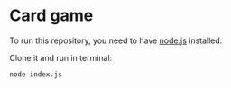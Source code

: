 # Card game

To run this repository, you need to have [node.js](https://nodejs.org/en/) installed.

Clone it and run in terminal:
```
node index.js
```
